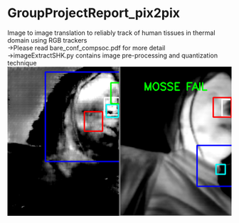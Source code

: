 # GroupProjectReport_pix2pix
Image to image translation to reliably track of human tissues in thermal domain using RGB trackers<br/>
->Please read bare_conf_compsoc.pdf for more detail<br/>
->imageExtractSHK.py contains image pre-processing and quantization technique
![](nostril.png)
